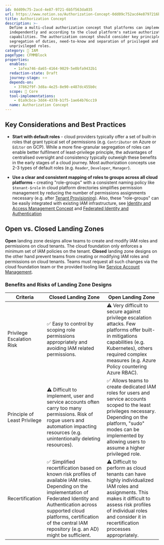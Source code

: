 ```yaml
---
id: 0dd09c75-2acd-4e87-9721-6b5f563da035
url: https://www.notion.so/Authorization-Concept-0dd09c752acd4e8797216b5f563da035
title: Authorization Concept
description: >-
  Define a multi-cloud authorization concept that platforms can implement
  independently and according to the cloud platform's native authorization
  capabilities. The authorization concept should consider key principles like
  segregation of duties, need-to-know and separation of privileged and
  unprivileged roles.
category: 🔐 IAM
pageType: CFMMBlock
properties:
  enables:
    - 1afea746-da65-4164-9029-5e0bfa9432b1
  redaction-state: Draft
  journey-stage: ⭐️⭐️
  depends-on:
    - 37862f9f-3d8a-4e25-8e90-e487dc455b0c
  scope: 🏢 Core
  tool-implementations:
    - 01a9cbca-3dd4-4378-b1f5-1ae64b76cc19
  name: Authorization Concept
---
```


## Key Considerations and Best Practices

- **Start with default roles** - cloud providers typically offer a set of built-in roles that grant typical set of permissions (e.g. `Contributor` on Azure or `Editor` on GCP). While a more fine-granular segregation of roles can enable better fulfilment of least-privilege principle, the advantages of centralised oversight and consistency typically outweigh these benefits in the early stages of a cloud journey. Most authorization concepts use 2-3 types of default roles (e.g. `Reader`, `Developer`, `Manager`). 

- **Use a clear and consistent mapping of roles to groups across all cloud platforms -** creating "role-groups" with a consistent naming policy like `$tenant-$role` in cloud platform directories simplifies permission management by reducing the number of permissions assignments necessary (e.g. after [Tenant Provisioning](../tenant-management/tenant-provisioning.md)). Also, these "role-groups" can be easily integrated with existing IAM infrastructure, see [Identity and Access Management Concept](./identity-and-access-management-concept.md) and [Federated Identity and Authentication](./federated-identity-and-authentication.md) 

## Open vs. Closed Landing Zones

**Open** landing zone designs allow teams to create and modify IAM roles and permissions on cloud tenants. The cloud foundation only enforces a minimum set of IAM policies on the tenant.  **Closed** landing zone designs on the other hand prevent teams from creating or modifying IAM roles and permissions on cloud tenants. Teams must request all such changes via the cloud foundation team or the provided tooling like [Service Account Management](./service-account-management.md).

### Benefits and Risks of Landing Zone Designs

<!-- included database a5214235-32cb-4fbf-b216-764bc7213ba3 -->
| Criteria                     | Closed Landing Zone                                                                                                                                                                                                                                                           | Open Landing Zone                                                                                                                                                                                                                           |
| ---------------------------- | ----------------------------------------------------------------------------------------------------------------------------------------------------------------------------------------------------------------------------------------------------------------------------- | ------------------------------------------------------------------------------------------------------------------------------------------------------------------------------------------------------------------------------------------- |
| Privilege Escalation Risk    | ✅ Easy to control by scoping role permissions appropriately and avoiding IAM related permissions.                                                                                                                                                                             | ⚠️ Very difficult to secure against privilege escalation attacks. Few platforms offer built-in mitigations capabilities (e.g. Kubernetes), others required complex measures (e.g. Azure Policy countering Azure RBAC).                      |
| Principle of Least Privilege | ⚠️ Difficult to implement, user and service accounts often carry too many permissions. Risk of rogue users and automation impacting resources (e.g. unintentionally deleting resources).                                                                                      | ✅ Allows teams to create dedicated IAM roles for users and service accounts scoped to the least privileges necessary. Depending on the platform, "sudo" modes can be implemented by allowing users to assume a higher privileged role. <br> |
| Recertification              | ✅ Simplified recertification based on known risk profiles of available IAM roles. Depending on the implementation of  Federated Identity and Authentication  across supported cloud platforms, certification of the central IAM repository (e.g. an AD) might be sufficient.  | ⚠️ Difficult to perform as cloud tenants can have highly individualized IAM roles and assignments. This makes it difficult to assess risk profiles of individual roles and consider it in recertification processes appropriately.          |